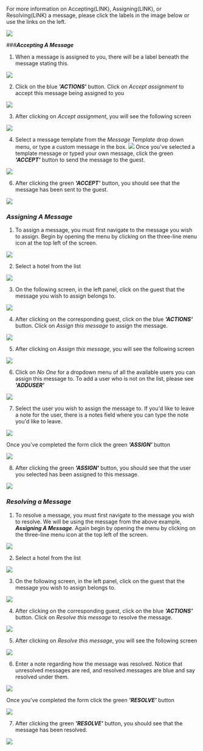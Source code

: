 For more information on Accepting(LINK), Assigning(LINK), or Resolving(LINK) a message, please click the labels in the image below or use the links on the left.

![](./img/messagemap.png)

###**_Accepting A Message_**

1) When a message is assigned to you, there will be a label beneath the message stating this.

![](./img/assignedyou.png)

2) Click on the blue _**'ACTIONS'**_ button. Click on _Accept assignment_ to accept this message being assigned to you

![](./img/acceptassignment.png)

3) After clicking on _Accept assignment_, you will see the following screen

![](./img/acceptscreen.png)

4) Select a message template from the _Message Template_ drop down menu, or type a custom message in the box. ![](./img/acceptmessage.png) Once you've selected a template message or typed your own message, click the green _**'ACCEPT'**_ button to send the message to the guest.

![](./img/greenaccept.png)

6) After clicking the green _**'ACCEPT'**_ button, you should see that the message has been sent to the guest.

![](./img/messagesent.png)

### **_Assigning A Message_**

1) To assign a message, you must first navigate to the message you wish to assign. Begin by opening the menu by clicking on the three-line menu icon at the top left of the screen.

![](./img/hamburger.png)

2) Select a hotel from the list

![](./img/HotelList.png)

3) On the following screen, in the left panel, click on the guest that the message you wish to assign belongs to.

![](./img/selectguest.png)

4) After clicking on the corresponding guest, click on the blue _**'ACTIONS'**_ button. Click on _Assign this message_ to assign the message.

![](./img/assign.png)

5) After clicking on _Assign this message_, you will see the following screen

![](./img/assignscreen.png)

6) Click on _No One_ for a dropdown menu of all the available users you can assign this message to. To add a user who is not on the list, please see _**'ADDUSER'**_

![](./img/assignee.png)

7) Select the user you wish to assign the message to. If you'd like to leave a note for the user, there is a notes field where you can type the note you'd like to leave.

![](./img/assigned.png)

Once you've completed the form click the green _**'ASSIGN'**_ button

![](./img/greenassign.png)

8) After clicking the green _**'ASSIGN'**_ button, you should see that the user you selected has been assigned to this message.

![](./img/verifyassigned.png)

### **_Resolving a Message_**

1) To resolve a message, you must first navigate to the message you wish to resolve. We will be using the message from the above example, **_Assigning A Message_**. Again begin by opening the menu by clicking on the three-line menu icon at the top left of the screen.

![](./img/hamburger.png)

2) Select a hotel from the list

![](./img/HotelList.png)

3) On the following screen, in the left panel, click on the guest that the message you wish to assign belongs to.

![](./img/exampleguestmessage.png)

4) After clicking on the corresponding guest, click on the blue _**'ACTIONS'**_ button. Click on _Resolve this message_ to resolve the message.

![](./img/assign.png)

5) After clicking on _Resolve this message_, you will see the following screen

![](./img/resolvescreen.png)

6) Enter a note regarding how the message was resolved. Notice that unresolved messages are red, and resolved messages are blue and say resolved under them.

![](./img/resolved.png)

Once you've completed the form click the green _**'RESOLVE'**_ button

![](./img/greenresolve.png)

7) After clicking the green _**'RESOLVE'**_ button, you should see that the message has been resolved.

![](./img/verifyresolved.png)